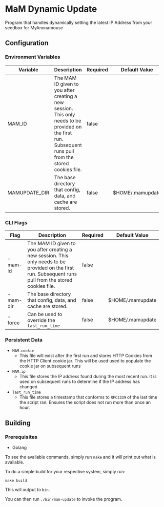 # MaM Dynamic Update

Program that handles dynamically setting the latest IP Address from your seedbox for MyAnonamouse

## Configuration

### Environment Variables

| Variable      | Description                                                                                                                                               | Required | Default Value    |
| ------------- | --------------------------------------------------------------------------------------------------------------------------------------------------------- | -------- | ---------------- |
| MAM_ID        | The MAM ID given to you after creating a new session. This only needs to be provided on the first run. Subsequent runs pull from the stored cookies file. | false    |                  |
| MAMUPDATE_DIR | The base directory that config, data, and cache are stored.                                                                                               | false    | $HOME/.mamupdate |

### CLI Flags

| Flag     | Description                                                                                                                                               | Required | Default Value    |
| -------- | --------------------------------------------------------------------------------------------------------------------------------------------------------- | -------- | ---------------- |
| -mam-id  | The MAM ID given to you after creating a new session. This only needs to be provided on the first run. Subsequent runs pull from the stored cookies file. | false    |                  |
| -mam-dir | The base directory that config, data, and cache are stored.                                                                                               | false    | $HOME/.mamupdate |
| -force   | Can be used to override the `last_run_time`                                                                                                               | false    | $HOME/.mamupdate |

### Persistent Data

- `MAM.cookie`
  - This file will exist after the first run and stores HTTP Cookies from the HTTP Client cookie jar. This will be used used to populate the cookie jar on subsequent runs
- `MAM.ip`
  - This file stores the IP address found during the most recent run. It is used on subsequent runs to determine if the IP address has changed.
- `last_run_time`
  - This file stores a timestamp that conforms to `RFC3339` of the last time the script ran. Ensures the script does not run more than once an hour.

## Building

### Prerequisites

- Golang

To see the available commands, simply run `make` and it will print out what is available.

To do a simple build for your respective system, simply run:

```console
make build
```

This will output to `bin`.

You can then run `./bin/mam-update` to invoke the program.
